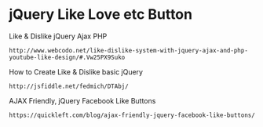 # jQuery Like Love etc Button


Like & Dislike jQuery Ajax PHP

	http://www.webcodo.net/like-dislike-system-with-jquery-ajax-and-php-youtube-like-design/#.Vw25PX9Suko

How to Create Like & Dislike basic jQuery

	http://jsfiddle.net/fedmich/DTAbj/

AJAX Friendly, jQuery Facebook Like Buttons

	https://quickleft.com/blog/ajax-friendly-jquery-facebook-like-buttons/

